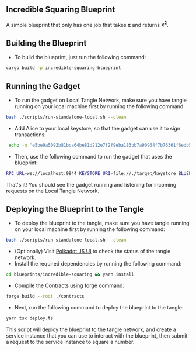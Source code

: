 ## Incredible Squaring Blueprint

A simple blueprint that only has one job that takes **x** and returns **x<sup>2</sup>**.

## Building the Blueprint

- To build the blueprint, just run the following command:

```bash
cargo build -p incredible-squaring-blueprint
```

## Running the Gadget

- To run the gadget on Local Tangle Network, make sure you have tangle running on your local machine first by running
  the following command:

```bash
bash ./scripts/run-standalone-local.sh --clean
```

- Add Alice to your local keystore, so that the gadget can use it to sign transactions:

```bash
 echo -n "e5be9a5092b81bca64be81d212e7f2f9eba183bb7a90954f7b76361f6edb5c0a" > target/keystore/0000d43593c715fdd31c61141abd04a99fd6822c8558854ccde39a5684e7a56da27d
```

- Then, use the following command to run the gadget that uses the blueprint:

```bash
RPC_URL=ws://localhost:9944 KEYSTORE_URI=file://./target/keystore BLUEPRINT_ID=0 SERVICE_ID=0 RUST_LOG=incredible_squaring_gadget,gadget_sdk=trace,error cargo r -p incredible-squaring-blueprint --features=gadget
```

That's it! You should see the gadget running and listening for incoming requests on the Local Tangle Network.

## Deploying the Blueprint to the Tangle

- To deploy the blueprint to the tangle, make sure you have tangle running on your local machine first by running the
  following command:

```bash
bash ./scripts/run-standalone-local.sh --clean
```

- (Optionally) Visit [Polkadot JS UI](https://polkadot.js.org/apps/?rpc=ws://127.0.0.1:9944#/explorer) to check the
  status of the tangle network.
- Install the required dependencies by running the following command:

```bash
cd blueprints/incredible-squaring && yarn install
```

- Compile the Contracts using forge command:

```bash
forge build --root ./contracts
```

- Next, run the following command to deploy the blueprint to the tangle:

```bash
yarn tsx deploy.ts
```

This script will deploy the blueprint to the tangle network, and create a service instance that you can use to interact
with the blueprint, then submit a request to the service instance to square a number.

